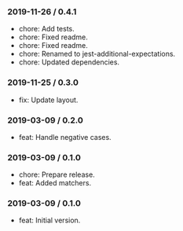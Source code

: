 ### 2019-11-26 / 0.4.1

* chore: Add tests.
* chore: Fixed readme.
* chore: Fixed readme.
* chore: Renamed to jest-additional-expectations.
* chore: Updated dependencies.

### 2019-11-25 / 0.3.0

* fix: Update layout.

### 2019-03-09 / 0.2.0

* feat: Handle negative cases.

### 2019-03-09 / 0.1.0

* chore: Prepare release.
* feat: Added matchers.

### 2019-03-09 / 0.1.0

- feat: Initial version.

